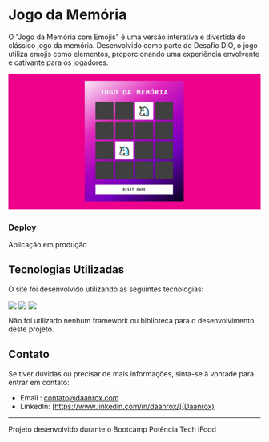 
# Jogo da Memória 

O "Jogo da Memória com Emojis" é uma versão interativa e divertida do clássico jogo da memória. Desenvolvido como parte do Desafio DIO, o jogo utiliza emojis como elementos, proporcionando uma experiência envolvente e cativante para os jogadores.

![Jogo da Memória](front_example.jpg)

### Deploy
Aplicação em produção []()

## Tecnologias Utilizadas

O site foi desenvolvido utilizando as seguintes tecnologias:

<div>
  <img align="center" src="https://img.shields.io/badge/HTML5-E34F26?style=for-the-badge&logo=html5&logoColor=white"/>
  <img align="center" src="https://img.shields.io/badge/CSS3-1572B6?style=for-the-badge&logo=css3&logoColor=white"/>
  <img align="center" src="https://img.shields.io/badge/JavaScript-F7DF1E?style=for-the-badge&logo=javascript&logoColor=black"/>
</div>

Não foi utilizado nenhum framework ou biblioteca para o desenvolvimento deste projeto.

## Contato
Se tiver dúvidas ou precisar de mais informações, sinta-se à vontade para entrar em contato:
- Email : [contato@daanrox.com](mailto:contato@daanrox.com)
- LinkedIn: [https://www.linkedin.com/in/daanrox/](Daanrox)

--- 

Projeto desenvolvido durante o Bootcamp Potência Tech iFood